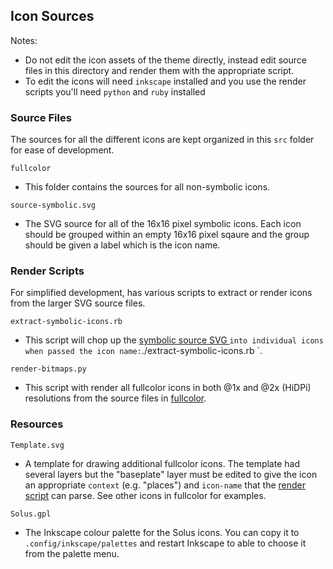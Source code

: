 ## Icon Sources

Notes:
* Do not edit the icon assets of the theme directly, instead edit source files in this directory and render them with the appropriate script.
* To edit the icons will need `inkscape` installed and you use the render scripts you'll need `python` and `ruby` installed 

### Source Files

The sources for all the different icons are kept organized in this `src` folder for ease of development.

`fullcolor`
 - This folder contains the sources for all non-symbolic icons.

`source-symbolic.svg`
 - The SVG source for all of the 16x16 pixel symbolic icons. Each icon should be grouped within an empty 16x16 pixel sqaure and the group should be given a label which is the icon name.

### Render Scripts

For simplified development, has various scripts to extract or render icons from the larger SVG source files.

`extract-symbolic-icons.rb`
 - This script will chop up the [symbolic source SVG ](./source-symbolic.svg)` into individual icons when passed the icon name: `./extract-symbolic-icons.rb <icon-name>`. 

`render-bitmaps.py`
- This script with render all fullcolor icons in both @1x and @2x (HiDPi) resolutions from the source files in [fullcolor](./fullcolor). 

### Resources

`Template.svg`
 - A template for drawing additional fullcolor icons. The template had several layers but the "baseplate" layer must be edited to give the icon an appropriate `context` (e.g. "places") and `icon-name` that the [render script](render-bitmaps.py) can parse. See other icons in fullcolor for examples.

`Solus.gpl`
- The Inkscape colour palette for the Solus icons. You can copy it to `.config/inkscape/palettes` and restart Inkscape to able to choose it from the palette menu.